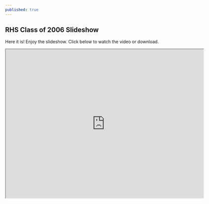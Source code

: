 ```yaml
---
published: true
---
```

## RHS Class of 2006 Slideshow

Here it is! Enjoy the slideshow. Click below to watch the video or download.

<iframe src="https://drive.google.com/file/d/0B9KHybLGTrZvcF80Z1RrcUoweEE/preview" width="640" height="480"></iframe>
